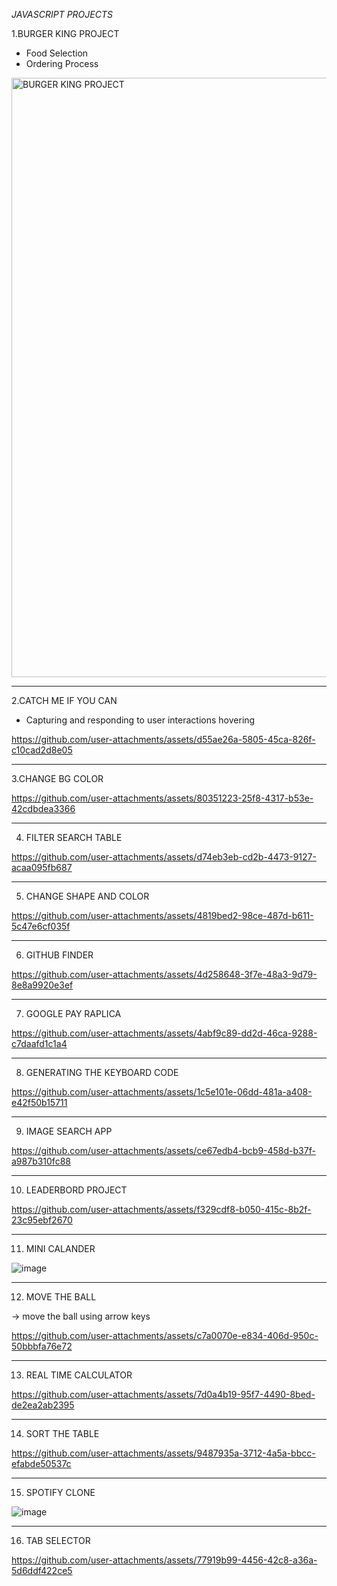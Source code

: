 *JAVASCRIPT PROJECTS*

1.BURGER KING PROJECT
- Food Selection
- Ordering Process

<img width="959" alt="BURGER KING PROJECT" src="https://github.com/user-attachments/assets/f76de418-6e0d-4857-a176-b443d00f8223" />

--------------------------

2.CATCH ME IF YOU CAN
- Capturing and responding to user interactions hovering

https://github.com/user-attachments/assets/d55ae26a-5805-45ca-826f-c10cad2d8e05

-----------------------

3.CHANGE BG COLOR

https://github.com/user-attachments/assets/80351223-25f8-4317-b53e-42cdbdea3366

----------------------

4. FILTER SEARCH TABLE

https://github.com/user-attachments/assets/d74eb3eb-cd2b-4473-9127-acaa095fb687

---------------------

5. CHANGE SHAPE AND COLOR

https://github.com/user-attachments/assets/4819bed2-98ce-487d-b611-5c47e6cf035f

--------------------

6. GITHUB FINDER

https://github.com/user-attachments/assets/4d258648-3f7e-48a3-9d79-8e8a9920e3ef

---------------------

7. GOOGLE PAY RAPLICA

https://github.com/user-attachments/assets/4abf9c89-dd2d-46ca-9288-c7daafd1c1a4

------------------------

8. GENERATING THE KEYBOARD CODE

https://github.com/user-attachments/assets/1c5e101e-06dd-481a-a408-e42f50b15711

---------------------

9. IMAGE SEARCH APP

https://github.com/user-attachments/assets/ce67edb4-bcb9-458d-b37f-a987b310fc88

---------------------

10. LEADERBORD PROJECT

https://github.com/user-attachments/assets/f329cdf8-b050-415c-8b2f-23c95ebf2670

--------------------

11. MINI CALANDER

![image](https://github.com/user-attachments/assets/88ee66d5-de17-4406-9ff0-7679874ae257)

------------------

12. MOVE THE BALL

-> move the ball using arrow keys

https://github.com/user-attachments/assets/c7a0070e-e834-406d-950c-50bbbfa76e72

-----------------

13. REAL TIME CALCULATOR

https://github.com/user-attachments/assets/7d0a4b19-95f7-4490-8bed-de2ea2ab2395

-----------------

14. SORT THE TABLE

https://github.com/user-attachments/assets/9487935a-3712-4a5a-bbcc-efabde50537c

-----------------

15. SPOTIFY CLONE

![image](https://github.com/user-attachments/assets/90079090-1f55-4444-a704-e8a09b9b5600)

-----------------

16. TAB SELECTOR

https://github.com/user-attachments/assets/77919b99-4456-42c8-a36a-5d6ddf422ce5
